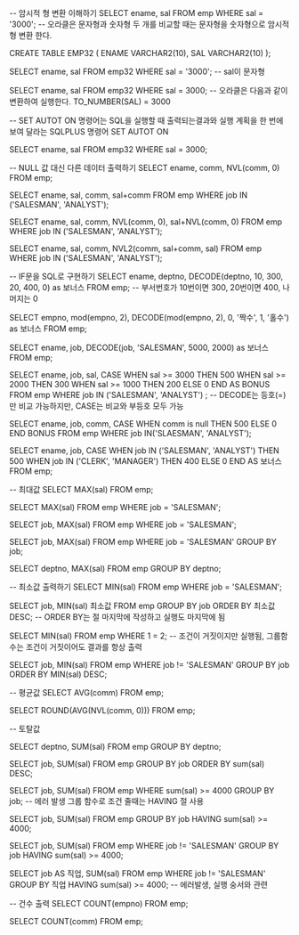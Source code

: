 -- 암시적 형 변환 이해하기
SELECT ename, sal
  FROM emp
 WHERE sal = '3000'; -- 오라클은 문자형과 숫자형 두 개를 비교할 때는 문자형을 숫자형으로 암시적 형 변환 한다.
 
CREATE TABLE EMP32 ( 
  ENAME VARCHAR2(10),
  SAL VARCHAR2(10)
  );
  
SELECT ename, sal
  FROM emp32
 WHERE sal = '3000'; -- sal이 문자형
 
SELECT ename, sal
  FROM emp32
 WHERE sal = 3000; -- 오라클은 다음과 같이 변환하여 실행한다. TO_NUMBER(SAL) = 3000

-- SET AUTOT ON 명령어는 SQL을 실행할 때 출력되는결과와 실행 계획을 한 번에 보여 달라는 SQLPLUS 명령어
SET AUTOT ON 

SELECT ename, sal
  FROM emp32
 WHERE sal = 3000;
 
 
-- NULL 값 대신 다른 데이터 출력하기
SELECT ename, comm, NVL(comm, 0) 
  FROM emp;
  
SELECT ename, sal, comm, sal+comm 
  FROM emp
 WHERE job IN ('SALESMAN', 'ANALYST');
 
SELECT ename, sal, comm, NVL(comm, 0), sal+NVL(comm, 0) 
  FROM emp
 WHERE job IN ('SALESMAN', 'ANALYST');
 
 
SELECT ename, sal, comm, NVL2(comm, sal+comm, sal) 
  FROM emp
 WHERE job IN ('SALESMAN', 'ANALYST');
 
 
-- IF문을 SQL로 구현하기
SELECT ename, deptno, DECODE(deptno, 10, 300, 20, 400, 0) as 보너스 
  FROM emp; -- 부서번호가 10번이면 300, 20번이면 400, 나머지는 0
  
SELECT empno, mod(empno, 2), DECODE(mod(empno, 2), 0, '짝수', 1, '홀수') as 보너스
  FROM emp;
  
  
SELECT ename, job, DECODE(job, 'SALESMAN', 5000, 2000) as 보너스
  FROM emp;
  
  
SELECT ename, job, sal, CASE WHEN sal >= 3000 THEN 500
                             WHEN sal >= 2000 THEN 300
                             WHEN sal >= 1000 THEN 200
                             ELSE 0 END AS BONUS
  FROM emp
 WHERE job IN ('SALESMAN', 'ANALYST')
; -- DECODE는 등호(=)만 비교 가능하지만, CASE는 비교와 부등호 모두 가능

SELECT ename, job, comm, CASE WHEN comm is null THEN 500
                         ELSE 0 END BONUS
  FROM emp
 WHERE job IN('SLAESMAN', 'ANALYST');
 
SELECT ename, job, CASE WHEN job IN ('SALESMAN', 'ANALYST') THEN 500 
                        WHEN job IN ('CLERK', 'MANAGER') THEN 400
                   ELSE 0 END AS 보너스
  FROM emp;

-- 최대값
SELECT MAX(sal) 
  FROM emp;
  
SELECT MAX(sal) 
  FROM emp 
 WHERE job = 'SALESMAN';

SELECT job, MAX(sal) 
  FROM emp
 WHERE job = 'SALESMAN';
 
SELECT job, MAX(sal) 
  FROM emp 
 WHERE job = 'SALESMAN'
 GROUP BY job;
 
SELECT deptno, MAX(sal) 
  FROM emp 
 GROUP BY deptno;

 
-- 최소값 출력하기
SELECT MIN(sal) 
  FROM emp 
  WHERE job = 'SALESMAN';

SELECT job, MIN(sal) 최소값
  FROM  emp 
  GROUP BY job 
  ORDER BY 최소값 DESC; -- ORDER BY는 절 마지막에 작성하고 실행도 마지막에 됨
  
SELECT MIN(sal) 
  FROM emp 
  WHERE 1 = 2; -- 조건이 거짓이지만 실행됨, 그룹함수는 조건이 거짓이어도 결과를 항상 출력 
  
SELECT job, MIN(sal) 
  FROM emp
 WHERE job != 'SALESMAN' 
 GROUP BY job 
 ORDER BY MIN(sal) DESC;
 
 
-- 평균값 
SELECT AVG(comm) 
  FROM emp;
  
SELECT ROUND(AVG(NVL(comm, 0))) 
  FROM emp;
  
-- 토탈값

SELECT deptno, SUM(sal) 
  FROM emp
 GROUP BY deptno;
 
SELECT job, SUM(sal) 
  FROM emp
 GROUP BY job 
 ORDER BY sum(sal) DESC;
 
SELECT job, SUM(sal) 
  FROM emp
 WHERE sum(sal) >= 4000
 GROUP BY job; -- 에러 발생 그룹 함수로 조건 줄때는 HAVING 절 사용
 
SELECT job, SUM(sal) 
  FROM emp 
  GROUP BY job 
  HAVING sum(sal) >= 4000;
  
SELECT job, SUM(sal) 
  FROM emp 
 WHERE job != 'SALESMAN' 
 GROUP BY job 
 HAVING sum(sal) >= 4000;
 
SELECT job AS 직업, SUM(sal) 
  FROM emp 
 WHERE job != 'SALESMAN' 
 GROUP BY 직업 
 HAVING sum(sal) >= 4000; -- 에러발생, 실행 숭서와 관련
 
 
-- 건수 출력
SELECT COUNT(empno) 
  FROM emp;
  
SELECT COUNT(comm) 
  FROM emp;